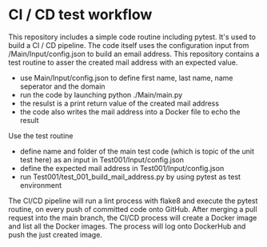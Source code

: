 # CI / CD test workflow

This repository includes a simple code routine including pytest. It's used to build a CI / CD pipeline. The code itself uses the configuration input from /Main/Input/config.json to build an email address. This repository contains a test routine to asser the created mail address with an expected value.

- use Main/Input/config.json to define first name, last name, name seperator and the domain
- run the code by launching python ./Main/main.py
- the resulst is a print return value of the created mail address
- the code also writes the mail address into a Docker file to echo the result

Use the test routine

- define name and folder of the main test code (which is topic of the unit test here) as an input in Test001/Input/config.json
- define the expected mail address in Test001/Input/config.json
- run Test001/test_001_build_mail_address.py by using pytest as test environment

The CI/CD pipeline will run a lint process with flake8 and execute the pytest routine, on every push of committed code onto GitHub. After merging a pull request into the main branch, the CI/CD process will create a Docker image and list all the Docker images. The process will log onto DockerHub and push the just created image.
